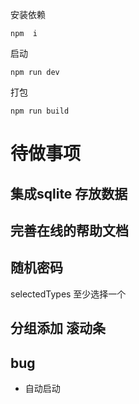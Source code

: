 安装依赖
```
npm  i
```
启动
```
npm run dev
```
打包
```
npm run build
```


# 待做事项

## 集成sqlite 存放数据

## 完善在线的帮助文档

## 随机密码
selectedTypes 至少选择一个 

## 分组添加 滚动条


## bug
- 自动启动

